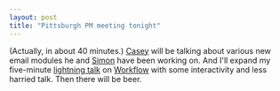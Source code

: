 ```yaml
---
layout: post
title: "Pittsburgh PM meeting tonight"
---
```




(Actually, in about 40 minutes.) <a href="http://www.caseywest.com/">Casey</a> will be talking about various new email modules he and <a href="http://blog.simon-cozens.org/">Simon</a> have been working on. And I'll expand my five-minute <a href="http://www.cwinters.com/raw/workflow.pdf">lightning talk</a> on <a href="http://search.cpan.org/dist/Workflow/">Workflow</a> with some interactivity and less harried talk. Then there will be beer.


